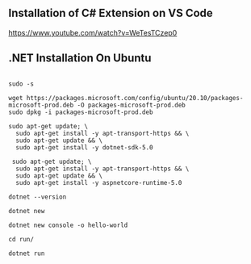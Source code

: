 ## Installation of C# Extension on VS Code

https://www.youtube.com/watch?v=WeTesTCzep0

## .NET Installation On Ubuntu

```

sudo -s

wget https://packages.microsoft.com/config/ubuntu/20.10/packages-microsoft-prod.deb -O packages-microsoft-prod.deb
sudo dpkg -i packages-microsoft-prod.deb

sudo apt-get update; \
  sudo apt-get install -y apt-transport-https && \
  sudo apt-get update && \
  sudo apt-get install -y dotnet-sdk-5.0
  
 sudo apt-get update; \
  sudo apt-get install -y apt-transport-https && \
  sudo apt-get update && \
  sudo apt-get install -y aspnetcore-runtime-5.0

dotnet --version

dotnet new

dotnet new console -o hello-world 

cd run/

dotnet run 

```
